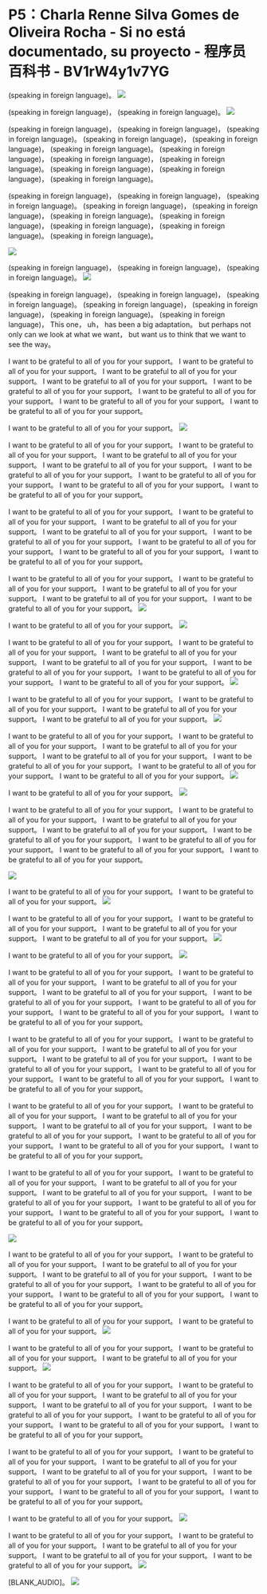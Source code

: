 # P5：Charla Renne Silva Gomes de Oliveira Rocha - Si no está documentado, su proyecto - 程序员百科书 - BV1rW4y1v7YG

 (speaking in foreign language)。
![](img/dd1637ce7ff8a98447822dc2d441da4b_1.png)

 (speaking in foreign language)， (speaking in foreign language)。
![](img/dd1637ce7ff8a98447822dc2d441da4b_3.png)

 (speaking in foreign language)， (speaking in foreign language)， (speaking in foreign language)。 (speaking in foreign language)， (speaking in foreign language)， (speaking in foreign language)。 (speaking in foreign language)， (speaking in foreign language)， (speaking in foreign language)。 (speaking in foreign language)， (speaking in foreign language)， (speaking in foreign language)。

 (speaking in foreign language)， (speaking in foreign language)， (speaking in foreign language)。 (speaking in foreign language)， (speaking in foreign language)， (speaking in foreign language)。 (speaking in foreign language)， (speaking in foreign language)， (speaking in foreign language)。 (speaking in foreign language)。

![](img/dd1637ce7ff8a98447822dc2d441da4b_5.png)

 (speaking in foreign language)， (speaking in foreign language)， (speaking in foreign language)。
![](img/dd1637ce7ff8a98447822dc2d441da4b_7.png)

 (speaking in foreign language)， (speaking in foreign language)， (speaking in foreign language)。 (speaking in foreign language)， (speaking in foreign language)， (speaking in foreign language)。 (speaking in foreign language)， This one， uh， has been a big adaptation。 but perhaps not only can we look at what we want， but want us to think that we want to see the way。

 I want to be grateful to all of you for your support。 I want to be grateful to all of you for your support。 I want to be grateful to all of you for your support。 I want to be grateful to all of you for your support。 I want to be grateful to all of you for your support。 I want to be grateful to all of you for your support。 I want to be grateful to all of you for your support。 I want to be grateful to all of you for your support。

 I want to be grateful to all of you for your support。
![](img/dd1637ce7ff8a98447822dc2d441da4b_9.png)

 I want to be grateful to all of you for your support。 I want to be grateful to all of you for your support。 I want to be grateful to all of you for your support。 I want to be grateful to all of you for your support。 I want to be grateful to all of you for your support。 I want to be grateful to all of you for your support。 I want to be grateful to all of you for your support。 I want to be grateful to all of you for your support。

 I want to be grateful to all of you for your support。 I want to be grateful to all of you for your support。 I want to be grateful to all of you for your support。 I want to be grateful to all of you for your support。 I want to be grateful to all of you for your support。 I want to be grateful to all of you for your support。 I want to be grateful to all of you for your support。 I want to be grateful to all of you for your support。

 I want to be grateful to all of you for your support。 I want to be grateful to all of you for your support。 I want to be grateful to all of you for your support。 I want to be grateful to all of you for your support。 I want to be grateful to all of you for your support。
![](img/dd1637ce7ff8a98447822dc2d441da4b_11.png)

 I want to be grateful to all of you for your support。
![](img/dd1637ce7ff8a98447822dc2d441da4b_13.png)

 I want to be grateful to all of you for your support。 I want to be grateful to all of you for your support。 I want to be grateful to all of you for your support。 I want to be grateful to all of you for your support。 I want to be grateful to all of you for your support。 I want to be grateful to all of you for your support。 I want to be grateful to all of you for your support。
![](img/dd1637ce7ff8a98447822dc2d441da4b_15.png)

 I want to be grateful to all of you for your support。 I want to be grateful to all of you for your support。 I want to be grateful to all of you for your support。 I want to be grateful to all of you for your support。
![](img/dd1637ce7ff8a98447822dc2d441da4b_17.png)

 I want to be grateful to all of you for your support。 I want to be grateful to all of you for your support。 I want to be grateful to all of you for your support。 I want to be grateful to all of you for your support。 I want to be grateful to all of you for your support。 I want to be grateful to all of you for your support。 I want to be grateful to all of you for your support。
![](img/dd1637ce7ff8a98447822dc2d441da4b_19.png)

 I want to be grateful to all of you for your support。
![](img/dd1637ce7ff8a98447822dc2d441da4b_21.png)

 I want to be grateful to all of you for your support。 I want to be grateful to all of you for your support。 I want to be grateful to all of you for your support。 I want to be grateful to all of you for your support。 I want to be grateful to all of you for your support。 I want to be grateful to all of you for your support。 I want to be grateful to all of you for your support。 I want to be grateful to all of you for your support。



![](img/dd1637ce7ff8a98447822dc2d441da4b_23.png)

 I want to be grateful to all of you for your support。 I want to be grateful to all of you for your support。
![](img/dd1637ce7ff8a98447822dc2d441da4b_25.png)

 I want to be grateful to all of you for your support。 I want to be grateful to all of you for your support。 I want to be grateful to all of you for your support。 I want to be grateful to all of you for your support。
![](img/dd1637ce7ff8a98447822dc2d441da4b_27.png)

 I want to be grateful to all of you for your support。
![](img/dd1637ce7ff8a98447822dc2d441da4b_29.png)

 I want to be grateful to all of you for your support。 I want to be grateful to all of you for your support。 I want to be grateful to all of you for your support。 I want to be grateful to all of you for your support。 I want to be grateful to all of you for your support。 I want to be grateful to all of you for your support。 I want to be grateful to all of you for your support。 I want to be grateful to all of you for your support。

 I want to be grateful to all of you for your support。 I want to be grateful to all of you for your support。 I want to be grateful to all of you for your support。 I want to be grateful to all of you for your support。 I want to be grateful to all of you for your support。 I want to be grateful to all of you for your support。 I want to be grateful to all of you for your support。 I want to be grateful to all of you for your support。

 I want to be grateful to all of you for your support。 I want to be grateful to all of you for your support。 I want to be grateful to all of you for your support。 I want to be grateful to all of you for your support。 I want to be grateful to all of you for your support。 I want to be grateful to all of you for your support。 I want to be grateful to all of you for your support。 I want to be grateful to all of you for your support。

 I want to be grateful to all of you for your support。 I want to be grateful to all of you for your support。 I want to be grateful to all of you for your support。 I want to be grateful to all of you for your support。 I want to be grateful to all of you for your support。 I want to be grateful to all of you for your support。 I want to be grateful to all of you for your support。 I want to be grateful to all of you for your support。



![](img/dd1637ce7ff8a98447822dc2d441da4b_31.png)

 I want to be grateful to all of you for your support。 I want to be grateful to all of you for your support。 I want to be grateful to all of you for your support。 I want to be grateful to all of you for your support。 I want to be grateful to all of you for your support。 I want to be grateful to all of you for your support。 I want to be grateful to all of you for your support。 I want to be grateful to all of you for your support。

 I want to be grateful to all of you for your support。 I want to be grateful to all of you for your support。
![](img/dd1637ce7ff8a98447822dc2d441da4b_33.png)

 I want to be grateful to all of you for your support。 I want to be grateful to all of you for your support。 I want to be grateful to all of you for your support。
![](img/dd1637ce7ff8a98447822dc2d441da4b_35.png)

 I want to be grateful to all of you for your support。 I want to be grateful to all of you for your support。 I want to be grateful to all of you for your support。 I want to be grateful to all of you for your support。 I want to be grateful to all of you for your support。 I want to be grateful to all of you for your support。 I want to be grateful to all of you for your support。 I want to be grateful to all of you for your support。

 I want to be grateful to all of you for your support。 I want to be grateful to all of you for your support。 I want to be grateful to all of you for your support。 I want to be grateful to all of you for your support。 I want to be grateful to all of you for your support。 I want to be grateful to all of you for your support。 I want to be grateful to all of you for your support。 I want to be grateful to all of you for your support。

 I want to be grateful to all of you for your support。
![](img/dd1637ce7ff8a98447822dc2d441da4b_37.png)

 I want to be grateful to all of you for your support。 I want to be grateful to all of you for your support。 I want to be grateful to all of you for your support。 I want to be grateful to all of you for your support。 I want to be grateful to all of you for your support。
![](img/dd1637ce7ff8a98447822dc2d441da4b_39.png)

 [BLANK_AUDIO]。
![](img/dd1637ce7ff8a98447822dc2d441da4b_41.png)